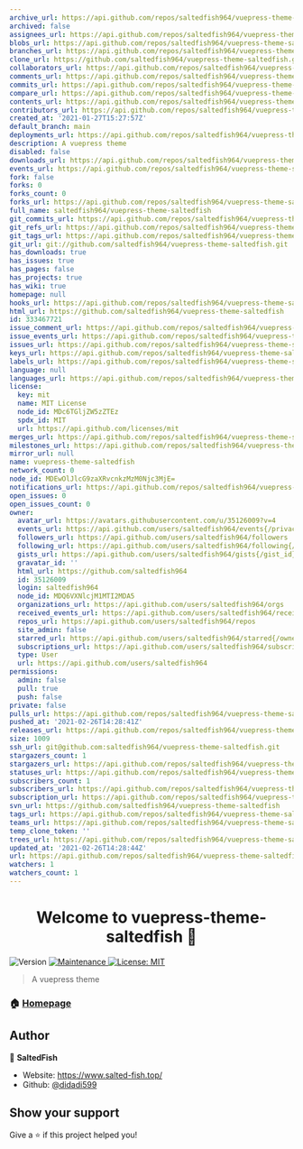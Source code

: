 ```yaml
---
archive_url: https://api.github.com/repos/saltedfish964/vuepress-theme-saltedfish/{archive_format}{/ref}
archived: false
assignees_url: https://api.github.com/repos/saltedfish964/vuepress-theme-saltedfish/assignees{/user}
blobs_url: https://api.github.com/repos/saltedfish964/vuepress-theme-saltedfish/git/blobs{/sha}
branches_url: https://api.github.com/repos/saltedfish964/vuepress-theme-saltedfish/branches{/branch}
clone_url: https://github.com/saltedfish964/vuepress-theme-saltedfish.git
collaborators_url: https://api.github.com/repos/saltedfish964/vuepress-theme-saltedfish/collaborators{/collaborator}
comments_url: https://api.github.com/repos/saltedfish964/vuepress-theme-saltedfish/comments{/number}
commits_url: https://api.github.com/repos/saltedfish964/vuepress-theme-saltedfish/commits{/sha}
compare_url: https://api.github.com/repos/saltedfish964/vuepress-theme-saltedfish/compare/{base}...{head}
contents_url: https://api.github.com/repos/saltedfish964/vuepress-theme-saltedfish/contents/{+path}
contributors_url: https://api.github.com/repos/saltedfish964/vuepress-theme-saltedfish/contributors
created_at: '2021-01-27T15:27:57Z'
default_branch: main
deployments_url: https://api.github.com/repos/saltedfish964/vuepress-theme-saltedfish/deployments
description: A vuepress theme
disabled: false
downloads_url: https://api.github.com/repos/saltedfish964/vuepress-theme-saltedfish/downloads
events_url: https://api.github.com/repos/saltedfish964/vuepress-theme-saltedfish/events
fork: false
forks: 0
forks_count: 0
forks_url: https://api.github.com/repos/saltedfish964/vuepress-theme-saltedfish/forks
full_name: saltedfish964/vuepress-theme-saltedfish
git_commits_url: https://api.github.com/repos/saltedfish964/vuepress-theme-saltedfish/git/commits{/sha}
git_refs_url: https://api.github.com/repos/saltedfish964/vuepress-theme-saltedfish/git/refs{/sha}
git_tags_url: https://api.github.com/repos/saltedfish964/vuepress-theme-saltedfish/git/tags{/sha}
git_url: git://github.com/saltedfish964/vuepress-theme-saltedfish.git
has_downloads: true
has_issues: true
has_pages: false
has_projects: true
has_wiki: true
homepage: null
hooks_url: https://api.github.com/repos/saltedfish964/vuepress-theme-saltedfish/hooks
html_url: https://github.com/saltedfish964/vuepress-theme-saltedfish
id: 333467721
issue_comment_url: https://api.github.com/repos/saltedfish964/vuepress-theme-saltedfish/issues/comments{/number}
issue_events_url: https://api.github.com/repos/saltedfish964/vuepress-theme-saltedfish/issues/events{/number}
issues_url: https://api.github.com/repos/saltedfish964/vuepress-theme-saltedfish/issues{/number}
keys_url: https://api.github.com/repos/saltedfish964/vuepress-theme-saltedfish/keys{/key_id}
labels_url: https://api.github.com/repos/saltedfish964/vuepress-theme-saltedfish/labels{/name}
language: null
languages_url: https://api.github.com/repos/saltedfish964/vuepress-theme-saltedfish/languages
license:
  key: mit
  name: MIT License
  node_id: MDc6TGljZW5zZTEz
  spdx_id: MIT
  url: https://api.github.com/licenses/mit
merges_url: https://api.github.com/repos/saltedfish964/vuepress-theme-saltedfish/merges
milestones_url: https://api.github.com/repos/saltedfish964/vuepress-theme-saltedfish/milestones{/number}
mirror_url: null
name: vuepress-theme-saltedfish
network_count: 0
node_id: MDEwOlJlcG9zaXRvcnkzMzM0Njc3MjE=
notifications_url: https://api.github.com/repos/saltedfish964/vuepress-theme-saltedfish/notifications{?since,all,participating}
open_issues: 0
open_issues_count: 0
owner:
  avatar_url: https://avatars.githubusercontent.com/u/35126009?v=4
  events_url: https://api.github.com/users/saltedfish964/events{/privacy}
  followers_url: https://api.github.com/users/saltedfish964/followers
  following_url: https://api.github.com/users/saltedfish964/following{/other_user}
  gists_url: https://api.github.com/users/saltedfish964/gists{/gist_id}
  gravatar_id: ''
  html_url: https://github.com/saltedfish964
  id: 35126009
  login: saltedfish964
  node_id: MDQ6VXNlcjM1MTI2MDA5
  organizations_url: https://api.github.com/users/saltedfish964/orgs
  received_events_url: https://api.github.com/users/saltedfish964/received_events
  repos_url: https://api.github.com/users/saltedfish964/repos
  site_admin: false
  starred_url: https://api.github.com/users/saltedfish964/starred{/owner}{/repo}
  subscriptions_url: https://api.github.com/users/saltedfish964/subscriptions
  type: User
  url: https://api.github.com/users/saltedfish964
permissions:
  admin: false
  pull: true
  push: false
private: false
pulls_url: https://api.github.com/repos/saltedfish964/vuepress-theme-saltedfish/pulls{/number}
pushed_at: '2021-02-26T14:28:41Z'
releases_url: https://api.github.com/repos/saltedfish964/vuepress-theme-saltedfish/releases{/id}
size: 1009
ssh_url: git@github.com:saltedfish964/vuepress-theme-saltedfish.git
stargazers_count: 1
stargazers_url: https://api.github.com/repos/saltedfish964/vuepress-theme-saltedfish/stargazers
statuses_url: https://api.github.com/repos/saltedfish964/vuepress-theme-saltedfish/statuses/{sha}
subscribers_count: 1
subscribers_url: https://api.github.com/repos/saltedfish964/vuepress-theme-saltedfish/subscribers
subscription_url: https://api.github.com/repos/saltedfish964/vuepress-theme-saltedfish/subscription
svn_url: https://github.com/saltedfish964/vuepress-theme-saltedfish
tags_url: https://api.github.com/repos/saltedfish964/vuepress-theme-saltedfish/tags
teams_url: https://api.github.com/repos/saltedfish964/vuepress-theme-saltedfish/teams
temp_clone_token: ''
trees_url: https://api.github.com/repos/saltedfish964/vuepress-theme-saltedfish/git/trees{/sha}
updated_at: '2021-02-26T14:28:44Z'
url: https://api.github.com/repos/saltedfish964/vuepress-theme-saltedfish
watchers: 1
watchers_count: 1
---
```


<h1 align="center">Welcome to vuepress-theme-saltedfish 👋</h1>
<p>
  <img alt="Version" src="https://img.shields.io/badge/version-1.0.0-blue.svg?cacheSeconds=2592000" />
  <a href="https://github.com/didadi599/vuepress-theme-saltedfish/graphs/commit-activity" target="_blank">
    <img alt="Maintenance" src="https://img.shields.io/badge/Maintained%3F-yes-green.svg" />
  </a>
  <a href="https://github.com/saltedfish964/vuepress-theme-saltedfish/blob/master/LICENSE" target="_blank">
    <img alt="License: MIT" src="https://img.shields.io/badge/license-MIT-yellow.svg" />
  </a>
</p>

> A vuepress theme

### 🏠 [Homepage](https://github.com/saltedfish964/vuepress-theme-saltedfish)

## Author

👤 **SaltedFish**

* Website: https://www.salted-fish.top/
* Github: [@didadi599](https://github.com/didadi599)

## Show your support

Give a ⭐️ if this project helped you!